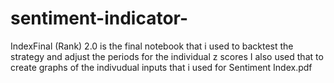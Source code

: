 # sentiment-indicator-
IndexFinal (Rank) 2.0 is the final notebook that i used to backtest the strategy and adjust the periods for the individual z scores
I also used that to create graphs of the indivudual inputs that i used for Sentiment Index.pdf 
